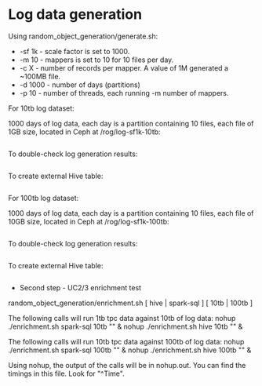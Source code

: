 # Log data generation

Using random_object_generation/generate.sh:
  * -sf 1k - scale factor is set to 1000.
  * -m 10 - mappers is set to 10 for 10 files per day.
  * -c X - number of records per mapper. A value of 1M generated a ~100MB file.
  * -d 1000 - number of days (partitions)
  * -p 10 - number of threads, each running -m number of mappers.

For 10tb log dataset:

1000 days of log data, each day is a partition containing 10 files, each file of 1GB size, located in Ceph at /rog/log-sf1k-10tb:  
```random_object_generation/generate.sh -sf=1k -m=10 -c=10M -o=s3a://rog/log-sf1k-10tb -sd=2014-02-21 -d=1000 -p=10
```

To double-check log generation results:  
```~/s3cmd/s3cmd ls s3://rog/log-sf1k-10tb/
```

To create external Hive table:  
```hive -f create_table.sql --hivevar table=rog.log_sf1k_10tb --hivevar location=s3a://rog/log-sf1k-10tb
```

For 100tb log dataset:

1000 days of log data, each day is a partition containing 10 files, each file of 10GB size, located in Ceph at /rog/log-sf1k-100tb:
```random_object_generation/generate.sh -sf=1k -m=10 -c=100M -o=s3a://rog/log-sf1k-100tb -sd=2014-02-21 -d=1000 -p=10
```

To double-check log generation results:  
```~/s3cmd/s3cmd ls s3://rog/log-sf1k-100tb/
```

To create external Hive table:  
```hive -f create_table.sql --hivevar table=rog.log_sf1k_100tb --hivevar location=s3a://rog/log-sf1k-100tb
```

* Second step - UC2/3 enrichment test

random_object_generation/enrichment.sh [ hive | spark-sql ] [ 10tb | 100tb ] <optional suffix output directory name>

The following calls will run 1tb tpc data against 10tb of log data:
nohup ./enrichment.sh spark-sql 10tb "" &
nohup ./enrichment.sh hive 10tb "" &

The following calls will run 10tb tpc data against 100tb of log data:
nohup ./enrichment.sh spark-sql 100tb "" &
nohup ./enrichment.sh hive 100tb "" &

Using nohup, the output of the calls will be in nohup.out. You can find the timings in this file. Look for "^Time".

